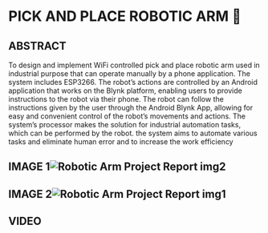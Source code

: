 # PICK AND PLACE ROBOTIC ARM 🤖

## ABSTRACT
To design and implement WiFi controlled pick and place robotic arm used in 
industrial purpose that can operate manually by a phone application. The system 
includes ESP3266. The robot’s actions are controlled by an Android application that 
works on the Blynk platform, enabling users to provide instructions to the robot via 
their phone. The robot can follow the instructions given by the user through the 
Android Blynk App, allowing for easy and convenient control of the robot’s 
movements and actions. The system’s processor makes the solution for industrial 
automation tasks, which can be performed by the robot. the system aims to automate 
various tasks and eliminate human error and to increase the work efficiency


## IMAGE 1![Robotic Arm Project Report img2](https://github.com/user-attachments/assets/b56d7db6-2abe-4158-80cc-c6a446ac2578)
## IMAGE 2![Robotic Arm Project Report img1](https://github.com/user-attachments/assets/050cb234-3f58-46a6-a0d9-4053a790c43d)
## VIDEO 
